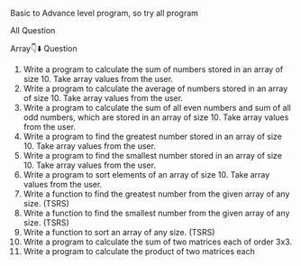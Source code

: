 Basic to Advance level program, so try all program

All Question

Array👇⬇️ Question

1. Write a program to calculate the sum of numbers stored in an array of size 10. Take array values from the user.
2. Write a program to calculate the average of numbers stored in an array of size 10. Take array values from the user.
3. Write a program to calculate the sum of all even numbers and sum of all odd numbers, which are stored in an array of size 10. Take array values from the user.
4. Write a program to find the greatest number stored in an array of size 10. Take array values from the user.
5. Write a program to find the smallest number stored in an array of size 10. Take array values from the user.
6. Write a program to sort elements of an array of size 10. Take array values from the user.
7. Write a function to find the greatest number from the given array of any size. (TSRS)
8. Write a function to find the smallest number from the given array of any size. (TSRS)
9. Write a function to sort an array of any size. (TSRS)
10. Write a program to calculate the sum of two matrices each of order 3x3.
11. Write a program to calculate the product of two matrices each
